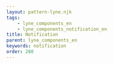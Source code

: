 ```yaml
---
layout: pattern-lyne.njk
tags: 
    - lyne_components_en
    - lyne_components_notification_en
title: Notification
parent: lyne_components_en
keywords: notification
order: 280
---
```

